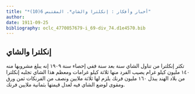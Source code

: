 ```yaml
---
title: "*أخبار وأفكار : إنكلترا والشاي*. المقتبس 6(10)"
author: 
date: 1911-09-25
bibliography: oclc_4770057679-i_69-div_74.d1e4570.bib
---
```




##  إنكلترا  والشاي 


 تكثر  إنكلترا  من تناول الشاي سنة بعد سنة ففي إحصاء سنة  ١٩٠٩  إنه يبلغ مشروبها منه  ١٤٠  مليون كيلو غرام يصيب الفرد منها  ثلاثة  كيلو غرامات ومعظم هذا الشاي تجلبه إنكلترا من بلاد الهند يبذل  ١٦٠  مليون فرنك يلزم لها  ثلاثة  ملايين ونصف من الفرنكات ثمن ورق ومقوى لوضع الشاي فيه لعدل قيمتها بثمانية ملايين فرنك. 
